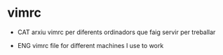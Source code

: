 # vimrc

* CAT
arxiu vimrc per diferents ordinadors que faig servir per treballar

* ENG
vimrc file for different machines I use to work
